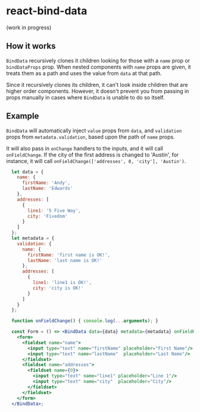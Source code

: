 # react-bind-data

(work in progress)

## How it works

`BindData` recursively clones it children looking for those with a `name` prop or `bindDataProps` prop.  When nested
components with `name` props are given, it treats them as a path and uses the value from `data` at that path.

Since it recursively clones its children, it can't look inside children that are higher order components.  However,
it doesn't prevent you from passing in props manually in cases where `BindData` is unable to do so itself.

## Example

`BindData` will automatically inject `value` props from `data`, and `validation` props from
`metadata.validation`, based upon the path of `name` props.

It will also pass in `onChange` handlers to the inputs, and it will call `onFieldChange`.  If the city of
the first address is changed to 'Austin', for instance, it will call
`onFieldChange(['addresses', 0, 'city'], 'Austin')`.


```jsx
  let data = {
    name: {
      firstName: 'Andy',
      lastName: 'Edwards'
    },
    addresses: [
      {
        line1: '5 Five Way',
        city: 'Fivedom'
      }
    ]
  };
  let metadata = {
    validation: {
      name: {
        firstName: 'first name is OK!',
        lastName: 'last name is OK!'
      },
      addresses: [
        {
          line1: 'line1 is OK!',
          city: 'city is OK!'
        }
      ]
    }
  };

  function onFieldChange() { console.log(...arguments); }

  const Form = () => <BindData data={data} metadata={metadata} onFieldChange={onFieldChange}>
    <form>
      <fieldset name="name">
        <input type="text" name="firstName" placeholder="First Name"/>
        <input type="text" name="lastName"  placeholder="Last Name"/>
      </fieldset>
      <fieldset name="addresses">
        <fieldset name={0}>
          <input type="text" name="line1" placeholder="Line 1"/>
          <input type="text" name="city"  placeholder="City"/>
        </fieldset>
      </fieldset>
    </form>
  </BindData>;
```
